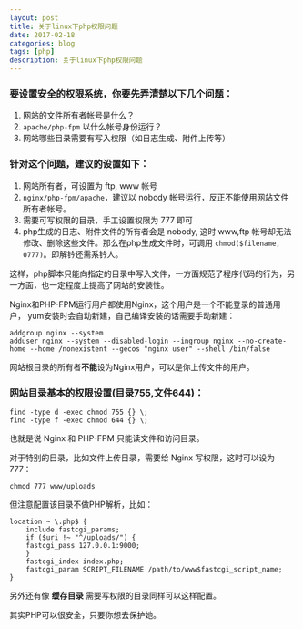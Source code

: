 ```yaml
---
layout: post
title: 关于linux下php权限问题
date: 2017-02-18
categories: blog
tags: [php]
description: 关于linux下php权限问题
---
```


### 要设置安全的权限系统，你要先弄清楚以下几个问题：

1. 网站的文件所有者帐号是什么？
2. `apache/php-fpm` 以什么帐号身份运行？
3. 网站哪些目录需要有写入权限（如日志生成、附件上传等）

### 针对这个问题，建议的设置如下：

1. 网站所有者，可设置为 ftp, www 帐号
2. `nginx/php-fpm/apache`，建议以 nobody 帐号运行，反正不能使用网站文件所有者帐号。
3. 需要可写权限的目录，手工设置权限为 777 即可
4. php生成的日志、附件文件的所有者会是 nobody, 这时 www,ftp 帐号却无法修改、删除这些文件。那么在php生成文件时，可调用 `chmod($filename, 0777)`。即解钤还需系钤人。

这样，php脚本只能向指定的目录中写入文件，一方面规范了程序代码的行为，另一方面，也一定程度上提高了网站的安装性。

Nginx和PHP-FPM运行用户都使用Nginx，这个用户是一个不能登录的普通用户， yum安装时会自动新建，自己编译安装的话需要手动新建：

	addgroup nginx --system
	adduser nginx --system --disabled-login --ingroup nginx --no-create-home --home /nonexistent --gecos "nginx user" --shell /bin/false

网站根目录的所有者**不能**设为Nginx用户，可以是你上传文件的用户。

### 网站目录基本的权限设置(目录755,文件644)：

	find -type d -exec chmod 755 {} \;
	find -type f -exec chmod 644 {} \;

也就是说 Nginx 和 PHP-FPM 只能读文件和访问目录。

对于特别的目录，比如文件上传目录，需要给 Nginx 写权限，这时可以设为 777：

`chmod 777 www/uploads`

但注意配置该目录不做PHP解析，比如：

	location ~ \.php$ {
        include fastcgi_params;
        if ($uri !~ "^/uploads/") {
        fastcgi_pass 127.0.0.1:9000;
        }
        fastcgi_index index.php;
        fastcgi_param SCRIPT_FILENAME /path/to/www$fastcgi_script_name;
    }

另外还有像 **缓存目录** 需要写权限的目录同样可以这样配置。 

其实PHP可以很安全，只要你想去保护她。